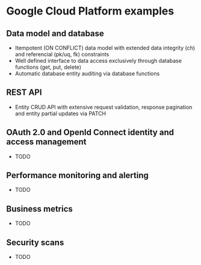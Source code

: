 # Google Cloud Platform examples

## Data model and database

- Itempotent (ON CONFLICT) data model with extended data integrity (ch) and referencial
  (pk/uq, fk) constraints
- Well defined interface to data access exclusively through database functions (get,
  put, delete)
- Automatic database entity auditing via database functions

## REST API

- Entity CRUD API with extensive request validation, response pagination and entity
  partial updates via PATCH

## OAuth 2.0 and OpenId Connect identity and access management

- TODO

## Performance monitoring and alerting

- TODO

## Business metrics

- TODO

## Security scans

- TODO

